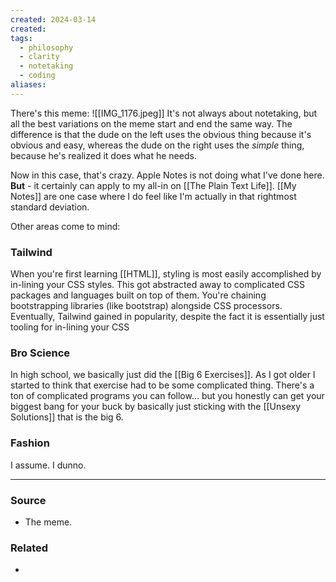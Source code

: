 ```yaml
---
created: 2024-03-14
created:
tags:
  - philosophy
  - clarity
  - notetaking
  - coding
aliases:
---
```

There's this meme:
![[IMG_1176.jpeg]]
It's not always about notetaking, but all the best variations on the meme start and end the same way. The difference is that the dude on the left uses the obvious thing because it's obvious and easy, whereas the dude on the right uses the *simple* thing, because he's realized it does what he needs. 

Now in this case, that's crazy. Apple Notes is not doing what I've done here. **But** - it certainly can apply to my all-in on [[The Plain Text Life]]. [[My Notes]] are one case where I do feel like I'm actually in that rightmost standard deviation. 

Other areas come to mind:
### Tailwind 
When you're first learning [[HTML]], styling is most easily accomplished by in-lining your CSS styles. This got abstracted away to complicated CSS packages and languages built on top of them. You're chaining bootstrapping libraries (like bootstrap) alongside CSS processors. Eventually, Tailwind gained in popularity, despite the fact it is essentially just tooling for in-lining your CSS
### Bro Science
In high school, we basically just did the [[Big 6 Exercises]]. As I got older I started to think that exercise had to be some complicated thing. There's a ton of complicated programs you can follow... but you honestly can get your biggest bang for your buck by basically just sticking with the [[Unsexy Solutions]] that is the big 6.
### Fashion
I assume. I dunno.
****
### Source
- The meme.
### Related
- 